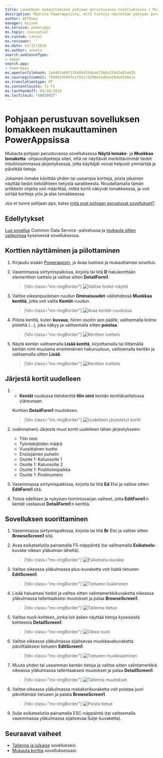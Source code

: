 ```yaml
---
title: Lomakkeen mukauttaminen pohjaan perustuvassa sovelluksessa | Microsoft Docs
description: Määritä PowerAppsissa, mitä tietoja näytetään pohjaan perustuvan sovelluksen lomakkeessa, missä järjestyksessä ne näytetään ja missä ohjausobjekteissa ne näytetään.
author: AFTOwen
manager: kvivek
ms.service: powerapps
ms.topic: conceptual
ms.custom: canvas
ms.reviewer: ''
ms.date: 03/17/2018
ms.author: anneta
search.audienceType:
- maker
search.app:
- PowerApps
ms.openlocfilehash: 1a6465a00f135489d594bad75b8a25942e05dd25
ms.sourcegitcommit: f84095d964fe1fe5cc5290e5edbee284bd768e1e
ms.translationtype: MT
ms.contentlocale: fi-FI
ms.lasthandoff: 04/18/2019
ms.locfileid: "58870927"
---
```

# <a name="customize-a-canvas-app-form-in-powerapps"></a>Pohjaan perustuvan sovelluksen lomakkeen mukauttaminen PowerAppsissa

Mukauta pohjaan perustuvassa sovelluksessa **Näytä lomake**- ja **Muokkaa lomaketta** -ohjausobjekteja siten, että ne näyttävät merkittävimmät tiedot intuitiivisimmassa järjestyksessä, jotta käyttäjät voivat helposti ymmärtää ja päivittää tietoja.

Jokainen lomake käsittää yhden tai useampia kortteja, joista jokainen näyttää tiedot tietolähteen tietystä sarakkeesta. Noudattamalla tämän artikkelin ohjeita voit määrittää, mitkä kortit näkyvät lomakkeessa, ja voit siirtää kortteja ylös ja alas lomakkeessa.

Jos et tunne pohjaan pps, katso [mitä ovat pohjaan perustuvat sovellukset?](getting-started.md).

## <a name="prerequisites"></a>Edellytykset

[Luo sovellus](data-platform-create-app.md) Common Data Service -palvelussa ja [mukauta sitten valikoimaa](customize-layout-sharepoint.md) kyseisessä sovelluksessa.

## <a name="show-and-hide-cards"></a>Korttien näyttäminen ja piilottaminen

1. Kirjaudu sisään [Powerappsin](http://web.powerapps.com?utm_source=padocs&utm_medium=linkinadoc&utm_campaign=referralsfromdoc), ja Avaa luomasi ja mukauttamasi sovellus.

1. Vasemmassa siirtymispalkissa, kirjoita tai liitä **D** hakukenttään elementtien luettelo ja valitse sitten **DetailForm1**.

    > [!div class="mx-imgBorder"]
    > ![Valitse tiedot-näyttö](./media/customize-forms-sharepoint/select-detailform.png)

1. Valitse oikeanpuoleisen ruudun **Ominaisuudet**-välilehdessä **Muokkaa kenttiä**, jotta voit valita **Kentät**-ruudun.

    > [!div class="mx-imgBorder"]
    > ![Avaa kentät-ruudussa](./media/customize-forms-sharepoint/edit-fields.png)

1. Piilota kenttä, kuten **kuvaus**, hiiren osoitin sen päälle, valitsemalla kolme pistettä (...), joka näkyy ja valitsemalla sitten **poistaa**.

    > [!div class="mx-imgBorder"]
    > ![Kenttien luettelo](./media/customize-forms-sharepoint/hide-fields.png)

1. Näytä kentän valitsemalla **Lisää kenttä**, kirjoittamalla tai liittämällä kentän nimi muutama ensimmäinen hakuruutuun, valitsemalla kentän ja valitsemalla sitten **Lisää**.

    > [!div class="mx-imgBorder"]
    > ![Kenttien luettelo](./media/customize-forms-sharepoint/show-field.png)

## <a name="reorder-the-cards"></a>Järjestä kortit uudelleen

1. - **Kentät** ruudussa tietokenttä **tilin nimi** kentän kenttäluettelossa yläreunaan.

    Korttien **DetailForm1** muutoksen.

    > [!div class="mx-imgBorder"]
    > ![Uudelleen järjestetyt kortit](./media/customize-forms-sharepoint/reordered-card.png)

1. (valinnainen) Järjestä muut kortit uudelleen tähän järjestykseen:

    - Tilin nimi
    - Työntekijöiden määrä
    - Vuosittainen tuotto
    - Ensisijainen puhelin
    - Osoite 1: Katuosoite 1
    - Osoite 1: Katuosoite 2
    - Osoite 1: Postitoimipaikka
    - Osoite 1: Postinumero

1. Vasemmassa siirtymispalkissa, kirjoita tai liitä **Ed** Etsi ja valitse sitten **EditForm1** sitä.

1. Toista edellisen ja nykyisen toimintosarjan vaiheet, jotta **EditForm1**:n kentät vastaavat **DetailForm1**:n kenttiä.

## <a name="run-the-app"></a>Sovelluksen suorittaminen

1. Vasemmassa siirtymispalkissa, kirjoita tai liitä **Br** Etsi ja valitse sitten **BrowseScreen1** sitä.

1. Avaa esikatselutila painamalla F5-näppäintä (tai valitsemalla **Esikatselu**-kuvake oikean yläkulman läheltä).

    > [!div class="mx-imgBorder"]
    > ![Esikatselu-kuvake](./media/customize-forms-sharepoint/open-preview.png)

1. Valitse oikeassa yläkulmassa plus-kuvaketta voit lisätä tietueen **EditScreen1**.

    > [!div class="mx-imgBorder"]
    > ![Tietueen lisääminen](./media/customize-forms-sharepoint/add-record.png)

1. Lisää haluamasi tiedot ja valitse sitten valintamerkkikuvaketta oikeassa yläkulmassa tallentaaksesi muutokset ja palaa **BrowseScreen1**.

    > [!div class="mx-imgBorder"]
    > ![Tallenna tietue](./media/customize-forms-sharepoint/save-record.png)

1. Valitse nuoli-kohteen, jonka loit äsken näyttää tietoja kyseisestä kohteesta **DetailScreen1**.

    > [!div class="mx-imgBorder"]
    > ![Oikea nuoli](./media/customize-forms-sharepoint/right-arrow.png)

1. Valitse oikeassa yläkulmassa sijaitsevaa muokkauskuvaketta päivittääksesi tietueen **EditScreen1**.

    > [!div class="mx-imgBorder"]
    > ![Tietueen muokkaaminen](./media/customize-forms-sharepoint/edit-record.png)

1. Muuta yhden tai useamman kentän tietoja ja valitse sitten valintamerkkiä oikeassa yläkulmassa tallentaaksesi muutokset ja palaa **DetailScreen1**.

    > [!div class="mx-imgBorder"]
    > ![Tallenna muutokset](./media/customize-forms-sharepoint/save-record.png)

1. Valitse oikeassa yläkulmassa roskakorikuvaketta voit poistaa juuri päivittämäsi tietueen ja palata **BrowseScreen1**.

    > [!div class="mx-imgBorder"]
    > ![Poista tietue](./media/customize-forms-sharepoint/delete-record.png)

1. Sulje esikatselutila painamalla ESC-näppäintä (tai valitsemalla vasemmassa yläkulmassa sijaitsevaa Sulje-kuvaketta).

## <a name="next-steps"></a>Seuraavat vaiheet

- [Tallenna ja julkaise](save-publish-app.md) sovelluksesi.
- [Mukauta korttia](customize-card.md) sovelluksessasi.